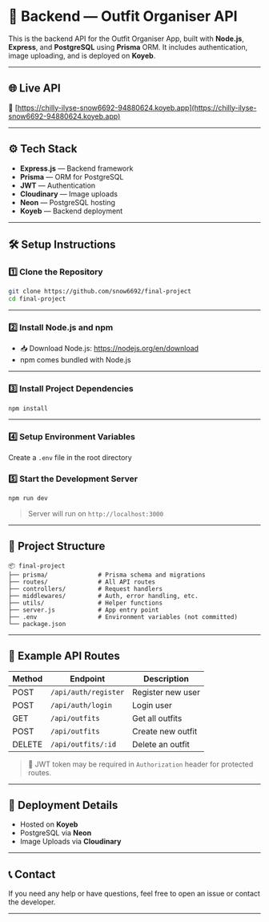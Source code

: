 
# 🧠 Backend — Outfit Organiser API

This is the backend API for the Outfit Organiser App, built with **Node.js**, **Express**, and **PostgreSQL** using **Prisma** ORM. It includes authentication, image uploading, and is deployed on **Koyeb**.

---

## 🌐 Live API

🔗 [https://chilly-ilyse-snow6692-94880624.koyeb.app](https://chilly-ilyse-snow6692-94880624.koyeb.app)

---

## ⚙️ Tech Stack

- **Express.js** — Backend framework  
- **Prisma** — ORM for PostgreSQL  
- **JWT** — Authentication  
- **Cloudinary** — Image uploads  
- **Neon** — PostgreSQL hosting  
- **Koyeb** — Backend deployment  

---

## 🛠️ Setup Instructions

### 1️⃣ Clone the Repository

```bash
git clone https://github.com/snow6692/final-project
cd final-project
```

---

### 2️⃣ Install Node.js and npm

- 📥 Download Node.js: https://nodejs.org/en/download  
- npm comes bundled with Node.js

---

### 3️⃣ Install Project Dependencies

```bash
npm install
```

---

### 4️⃣ Setup Environment Variables

Create a `.env` file in the root directory 



### 5️⃣ Start the Development Server

```bash
npm run dev
```

> Server will run on `http://localhost:3000`

---

## 📁 Project Structure

```
📦 final-project
├── prisma/              # Prisma schema and migrations
├── routes/              # All API routes
├── controllers/         # Request handlers
├── middlewares/         # Auth, error handling, etc.
├── utils/               # Helper functions
├── server.js            # App entry point
├── .env                 # Environment variables (not committed)
└── package.json
```

---

## 🧪 Example API Routes


| Method | Endpoint         | Description         |
|--------|------------------|---------------------|
| POST   | `/api/auth/register` | Register new user   |
| POST   | `/api/auth/login`    | Login user          |
| GET    | `/api/outfits`       | Get all outfits     |
| POST   | `/api/outfits`       | Create new outfit   |
| DELETE | `/api/outfits/:id`   | Delete an outfit    |

> 🔐 JWT token may be required in `Authorization` header for protected routes.

---

## 🚀 Deployment Details

- Hosted on **Koyeb**  
- PostgreSQL via **Neon**  
- Image Uploads via **Cloudinary**

---

## 📞 Contact

If you need any help or have questions, feel free to open an issue or contact the developer.

---

